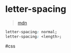 # letter-spacing
>[mdn](https://developer.mozilla.org/ja/docs/Web/CSS/letter-spacing)
```css
letter-spacing: normal;
letter-spacing: <length>;
```


#css 